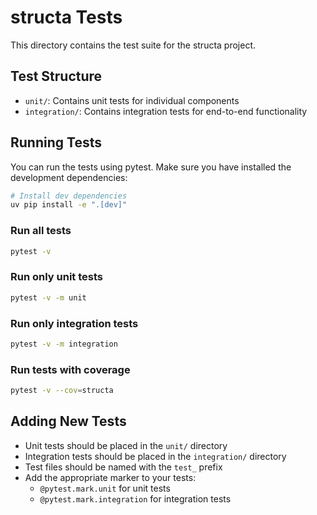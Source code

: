 # structa Tests

This directory contains the test suite for the structa project.

## Test Structure

- `unit/`: Contains unit tests for individual components
- `integration/`: Contains integration tests for end-to-end functionality

## Running Tests

You can run the tests using pytest. Make sure you have installed the development dependencies:

```bash
# Install dev dependencies
uv pip install -e ".[dev]"
```

### Run all tests

```bash
pytest -v
```

### Run only unit tests

```bash
pytest -v -m unit
```

### Run only integration tests

```bash
pytest -v -m integration
```

### Run tests with coverage

```bash
pytest -v --cov=structa
```

## Adding New Tests

- Unit tests should be placed in the `unit/` directory
- Integration tests should be placed in the `integration/` directory
- Test files should be named with the `test_` prefix
- Add the appropriate marker to your tests:
  - `@pytest.mark.unit` for unit tests
  - `@pytest.mark.integration` for integration tests 